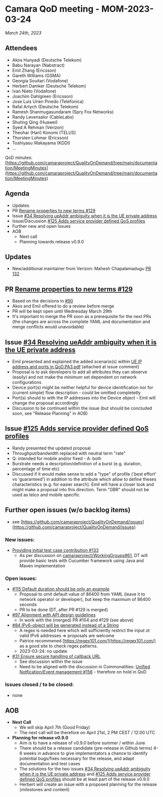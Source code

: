 # Camara QoD meeting - MOM-2023-03-24

*March 24th, 2023*

## Attendees

* Akos Hunyadi (Deutsche Telekom)
* Babu Narayan (Nabstract)
* Emil Zhang (Ericsson)
* Gareth Williams (GSMA)
* Georgia Souitari (Vodafone)
* Herbert Damker (Deutsche Telekom)
* Ivan Nieto (Vodafone)
* Joachim Dahlgreen (Ericsson)
* Jose Luis Urien Pinedo (Telefonica)
* Rafal Artych (Deutsche Telekom)
* Ramesh Shanmugasundaram (Spry Fox Networks)
* Randy Levensalor (CableLabs)
* Shuting Qing (Huawei)
* Syed A Rehman (Verizon)
* Theohar (Hari) Konomi (TELUS)
* Thorsten Lohmar (Ericsson)
* Toshiyasu Wakayama (KDDI)
* ...

QoD minutes: [https://github.com/camaraproject/QualityOnDemand/tree/main/documentation/MeetingMinutes](https://github.com/camaraproject/QualityOnDemand/tree/main/documentation/MeetingMinutes)

## Agenda

* Updates
* PR [Rename properties to new terms #129](https://github.com/camaraproject/QualityOnDemand/pull/129)
* Issue [#34 Resolving ueAddr ambiguity when it is the UE private address](https://github.com/camaraproject/QualityOnDemand/pull/34)
* Issue/Discussion [#125 Adds service provider defined QoS profiles](https://github.com/camaraproject/QualityOnDemand/issues/125)
* Further new and open Issues
* AOB
  * Next call
  * Planning towards release v0.9.0

## Updates
* New/additional maintainer from Verizon: Mahesh Chapalamadugu [PR 132](https://github.com/camaraproject/QualityOnDemand/pull/132)

## PR [Rename properties to new terms #129](https://github.com/camaraproject/QualityOnDemand/pull/129)
* Based on the decisions in [#90](https://github.com/camaraproject/QualityOnDemand/issues/90)
* Akos and Emil offered to do a review before merge 
* PR will be kept open until Wednesday March 29th 
* It's important to merge the PR soon as a prerequisite for the next PRs (the changes are across the complete YAML and documentation and merge conflicts would unavoidable)

## Issue [#34 Resolving ueAddr ambiguity when it is the UE private address](https://github.com/camaraproject/QualityOnDemand/pull/34)
* Emil presented and explained the added scenario(s) within [UE IP address and ports in QoD.PA3.pdf](https://github.com/camaraproject/QualityOnDemand/files/11013180/UE.IP.address.and.ports.in.QoD.PA3.pdf) (attached at issue comment)
* Proposal is to ask developers to add all attributes they can observe (easily) and not make the minimum set dependent on network configurations
* Device port(s) might be neither helpful for device identification nor for (current simple) flow description - could be omitted completetly
* Port(s) should to with the IP addresses into the Device object - Emil will change the proposal accordingly
* Discussion to be continued within the issue (but should be concluded soon, see "Release Planning" in AOB)

## Issue [#125 Adds service provider defined QoS profiles](https://github.com/camaraproject/QualityOnDemand/issues/125)
* Randy presented the updated proposal
* Throughput/bandwidth replaced with neutral term "rate"
* Q: intended for mobile and/or fixed - A: both
* Burstrate needs a description/definition of a burst (e.g. duration, percentage of time etc)
* Discussed if it would make sense to add a "type" of profile ('best effort' vs 'guaranteed') in addition to the attribute which allow to define theses characteristics (e.g. for easier search). Emil will have a closer look and might make a proposal into this direction. Term "GBR" should not be used as telco and mobile specific

## Further open issues (w/o backlog items)

* see [https://github.com/camaraproject/QualityOnDemand/issues](https://github.com/camaraproject/QualityOnDemand/issues)

### New issues:

* [Providing initial test case contribution #133](https://github.com/camaraproject/QualityOnDemand/issues/133)
  * As per discussion on [camaraproject/WorkingGroups#61](https://github.com/camaraproject/WorkingGroups/issues/61), DT will provide basic tests with Cucumber framework using Java and Maven implementation

### Open issues:

* [#115 Default duration should be only an example](https://github.com/camaraproject/QualityOnDemand/issues/115)
  * Proposal to omit default value of 86400 from YAML (leave it to network operator or developer), but keep the maximum of 86400 seconds
  * PR to be done (DT, after PR #129 is merged)
* [#97 Alignment with API design guidelines](https://github.com/camaraproject/QualityOnDemand/pull/97)
    * In work with the (merged) PR #104 and #129 (see above)
* [#84 IPv6-object will be generated instead of a String](https://github.com/camaraproject/QualityOnDemand/pull/84)
    * A regex is needed here which will sufficiently restrict the input ot valid IPv6 addresses => proposals are welcome
    * Patrice recommened [https://regex101.com/](https://regex101.com/) as a good site to check regex patterns.
    * 2023-03-24: no update
* [#31 Ensure secure handling of callback URL](https://github.com/camaraproject/QualityOnDemand/pull/31)
    * See discussion within the issue
    * Need to be aligned with the discussion in Commonalities: [Unified Notfication/Event management #156](https://github.com/camaraproject/WorkingGroups/issues/156) - therefore on hold in QoD

### Issues closed / to be closed:

* none

## AOB

* **Next Call**
  * We will skip April 7th (Good Friday)
  * The next call will be therefore on April 21st, 2 PM CEST / 12:00 UTC
* **Planning for release v0.9.0**
  * Aim is to have a release of v0.9.0 before summer / within June
  * There should be a release candidate (pre-release in Github terms) 4-6 weeks in advance to give implementators a chance to identify potential bugs/fixes necessary for the release, and adapt documentation and test cases
  * The solutions for the two issues [#34 Resolving ueAddr ambiguity when it is the UE private address](https://github.com/camaraproject/QualityOnDemand/pull/34) and [#125 Adds service provider defined QoS profiles](https://github.com/camaraproject/QualityOnDemand/issues/125) should be at least part of the release v0.9.0
  * Herbert will create an issue with a proposed planning for the release (milestones and content)

